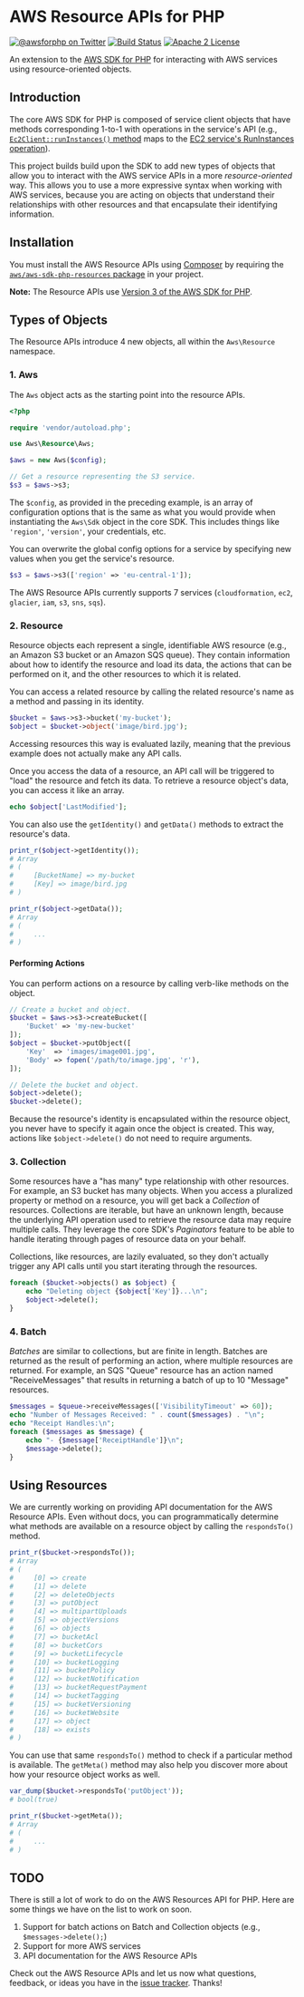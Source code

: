 # AWS Resource APIs for PHP

[![@awsforphp on Twitter](http://img.shields.io/badge/twitter-%40awsforphp-blue.svg?style=flat)](https://twitter.com/awsforphp)
[![Build Status](https://img.shields.io/travis/awslabs/aws-sdk-php-resources.svg?style=flat)](https://travis-ci.org/awslabs/aws-sdk-php-resources)
[![Apache 2 License](https://img.shields.io/packagist/l/aws/aws-sdk-php.svg?style=flat)](http://aws.amazon.com/apache-2-0/)

An extension to the [AWS SDK for PHP] for interacting with AWS services using
resource-oriented objects.

## Introduction

The core AWS SDK for PHP is composed of service client objects that have methods
corresponding 1-to-1 with operations in the service's API (e.g.,
[`Ec2Client::runInstances()` method][op-php] maps to the [EC2 service's
RunInstances operation][op-ec2]).

This project builds build upon the SDK to add new types of objects that allow
you to interact with the AWS service APIs in a more _resource-oriented_ way.
This allows you to use a more expressive syntax when working with AWS services,
because you are acting on objects that understand their relationships with other
resources and that encapsulate their identifying information.

## Installation

You must install the AWS Resource APIs using [Composer] by requiring the
[`aws/aws-sdk-php-resources` package][package] in your project.

**Note:** The Resource APIs use [Version 3 of the AWS SDK for PHP][v3].

## Types of Objects

The Resource APIs introduce 4 new objects, all within the `Aws\Resource`
namespace.

### 1. Aws

The `Aws` object acts as the starting point into the resource APIs.

```php
<?php

require 'vendor/autoload.php';

use Aws\Resource\Aws;

$aws = new Aws($config);

// Get a resource representing the S3 service.
$s3 = $aws->s3;
```

The `$config`, as provided in the preceding example, is an array of
configuration options that is the same as what you would provide when
instantiating the `Aws\Sdk` object in the core SDK. This includes things like
`'region'`, `'version'`, your credentials, etc.

You can overwrite the global config options for a service by specifying new
values when you get the service's resource.

```php
$s3 = $aws->s3(['region' => 'eu-central-1']);
```

The AWS Resource APIs currently supports 7 services (`cloudformation`, `ec2`,
`glacier`, `iam`, `s3`, `sns`, `sqs`).

### 2. Resource

Resource objects each represent a single, identifiable AWS resource (e.g., an
Amazon S3 bucket or an Amazon SQS queue). They contain information about how to
identify the resource and load its data, the actions that can be performed on
it, and the other resources to which it is related.

You can access a related resource by calling the related resource's name as a
method and passing in its identity.

```php
$bucket = $aws->s3->bucket('my-bucket');
$object = $bucket->object('image/bird.jpg');
```

Accessing resources this way is evaluated lazily, meaning that the previous
example does not actually make any API calls.

Once you access the data of a resource, an API call will be triggered to "load"
the resource and fetch its data. To retrieve a resource object's data, you can
access it like an array.

```php
echo $object['LastModified'];
```

You can also use the `getIdentity()` and `getData()` methods to extract the
resource's data.

```php
print_r($object->getIdentity());
# Array
# (
#     [BucketName] => my-bucket
#     [Key] => image/bird.jpg
# )

print_r($object->getData());
# Array
# (
#     ...
# )
```

#### Performing Actions

You can perform actions on a resource by calling verb-like methods on the object.

```php
// Create a bucket and object.
$bucket = $aws->s3->createBucket([
    'Bucket' => 'my-new-bucket'
]);
$object = $bucket->putObject([
    'Key'  => 'images/image001.jpg',
    'Body' => fopen('/path/to/image.jpg', 'r'),
]);

// Delete the bucket and object.
$object->delete();
$bucket->delete();
```

Because the resource's identity is encapsulated within the resource object, you
never have to specify it again once the object is created. This way, actions
like `$object->delete()` do not need to require arguments.

### 3. Collection

Some resources have a "has many" type relationship with other resources. For
example, an S3 bucket has many objects. When you access a pluralized property or
method on a resource, you will get back a _Collection_ of resources. Collections
are iterable, but have an unknown length, because the underlying API operation
used to retrieve the resource data may require multiple calls. They leverage the
core SDK's _Paginators_ feature to be able to handle iterating through pages of
resource data on your behalf.

Collections, like resources, are lazily evaluated, so they don't actually
trigger any API calls until you start iterating through the resources.

```php
foreach ($bucket->objects() as $object) {
    echo "Deleting object {$object['Key']}...\n";
    $object->delete();
}
```

### 4. Batch

_Batches_ are similar to collections, but are finite in length. Batches are
returned as the result of performing an action, where multiple resources are
returned. For example, an SQS "Queue" resource has an action named
"ReceiveMessages" that results in returning a batch of up to 10 "Message"
resources.

```php
$messages = $queue->receiveMessages(['VisibilityTimeout' => 60]);
echo "Number of Messages Received: " . count($messages) . "\n";
echo "Receipt Handles:\n";
foreach ($messages as $message) {
    echo "- {$message['ReceiptHandle']}\n";
    $message->delete();
}
```

## Using Resources

We are currently working on providing API documentation for the AWS Resource
APIs. Even without docs, you can programmatically determine what methods are
available on a resource object by calling the `respondsTo()` method.

```php
print_r($bucket->respondsTo());
# Array
# (
#     [0] => create
#     [1] => delete
#     [2] => deleteObjects
#     [3] => putObject
#     [4] => multipartUploads
#     [5] => objectVersions
#     [6] => objects
#     [7] => bucketAcl
#     [8] => bucketCors
#     [9] => bucketLifecycle
#     [10] => bucketLogging
#     [11] => bucketPolicy
#     [12] => bucketNotification
#     [13] => bucketRequestPayment
#     [14] => bucketTagging
#     [15] => bucketVersioning
#     [16] => bucketWebsite
#     [17] => object
#     [18] => exists
# )
```

You can use that same `respondsTo()` method to check if a particular method is
available. The `getMeta()` method may also help you discover more about how your
resource object works as well.

```php
var_dump($bucket->respondsTo('putObject'));
# bool(true)

print_r($bucket->getMeta());
# Array
# (
#     ...
# )
```

## TODO

There is still a lot of work to do on the AWS Resources API for PHP. Here are
some things we have on the list to work on soon.

1. Support for batch actions on Batch and Collection objects (e.g., `$messages->delete();`)
1. Support for more AWS services
1. API documentation for the AWS Resource APIs

Check out the AWS Resource APIs and let us now what questions, feedback, or
ideas you have in the [issue tracker]. Thanks!

[AWS SDK for PHP]: https://github.com/aws/aws-sdk-php
[op-php]: http://docs.aws.amazon.com/aws-sdk-php/v3/api/Aws/Ec2/ec2-2014-06-15.html#runinstances
[op-ec2]: http://docs.aws.amazon.com/AWSEC2/latest/APIReference/API_RunInstances.html
[Composer]: https://getcomposer.org/
[package]: https://packagist.org/packages/aws/aws-sdk-php-resources
[v3]: https://github.com/aws/aws-sdk-php/tree/v3
[issue tracker]: https://github.com/awslabs/aws-sdk-php-resources/issues
